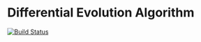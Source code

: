 # Differential Evolution Algorithm
[![Build Status](https://travis-ci.com/daniel-de-vries/differential-evolution.svg?token=GPU5VxAUAv31GwmrqCts&branch=master)](https://travis-ci.com/daniel-de-vries/differential-evolution)